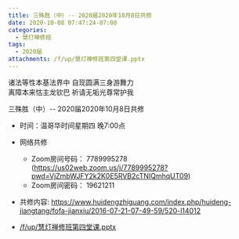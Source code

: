 ```yaml
---
title: 三殊胜（中）-- 2020届2020年10月8日共修
date: 2020-10-08 07:47:24-07:00
categories:
  - 慧灯禅修班
tags:
  - 2020届
attachments: /f/up/慧灯禅修班第四堂课.pptx
---
```

诸法等性本基法界中 自现圆满三身游舞力  
离障本来怙主龙钦巴 祈请无垢光尊常护我  

三殊胜（中）-- 2020届2020年10月8日共修

* 时间：温哥华时间星期四 晚7:00点

* 网络共修
  * Zoom房间号码： 7789995278 (<https://us02web.zoom.us/j/7789995278?pwd=VjZmbWJFY2k2K0E5RVB2cTNIQmhqUT09>)
  * Zoom房间密码： 19621211


* 共修内容:  <https://www.huidengzhiguang.com/index.php/huideng-jiangtang/fofa-jianxiu/2016-07-21-07-49-59/520-l14012>

* [/f/up/慧灯禅修班第四堂课.pptx](http://huidengchanxiu.net/hdv/f/up/慧灯禅修班第四堂课.pptx)
